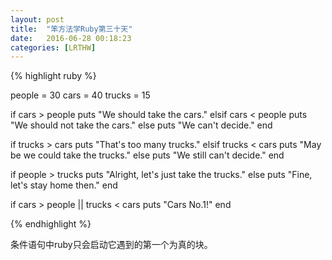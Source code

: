 ```yaml
---
layout: post
title:  "笨方法学Ruby第三十天"
date:   2016-06-28 00:18:23
categories: [LRTHW]
---
```


{% highlight ruby %}

people = 30
cars = 40
trucks = 15


if cars > people
	puts "We should take the cars."
elsif cars < people
	puts "We should not take the cars."
else
	puts "We can't decide."
end

if trucks > cars
	puts "That's too many trucks."
elsif trucks < cars
	puts "May be we could take the trucks."
else
	puts "We still can't decide."
end

if people > trucks
	puts "Alright, let's just take the trucks."
else
	puts "Fine, let's stay home then."
end

if cars > people || trucks < cars
	puts "Cars No.1!"
end

{% endhighlight %}

条件语句中ruby只会启动它遇到的第一个为真的块。
